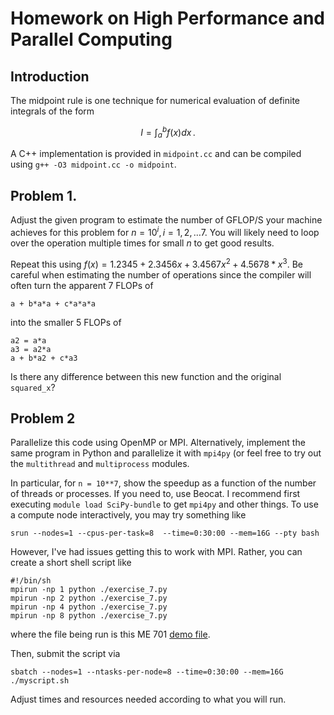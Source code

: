 # Homework on High Performance and Parallel Computing

## Introduction

The midpoint rule is one technique for numerical
evaluation of definite integrals of the form

$$
  I = \int^b_a f(x) dx \, .
$$

A C++ implementation is provided in `midpoint.cc` and can be compiled
using `g++ -O3 midpoint.cc -o midpoint`.

## Problem 1.

Adjust the given program to  estimate the number of GFLOP/S your machine
achieves for this problem for $n = 10^{i}, \, i = 1, 2, \ldots 7$.  You will
likely need to loop over the operation multiple times for small $n$ to 
get good results.

Repeat this using $f(x) = 1.2345 + 2.3456x + 3.4567x^2 + 4.5678*x^3$.  Be careful when estimating the number of operations since the compiler will often
turn the apparent 7 FLOPs of

```
a + b*a*a + c*a*a*a
```

into the smaller 5 FLOPs of

```
a2 = a*a
a3 = a2*a
a + b*a2 + c*a3 
```

Is there any difference between this new function and the original `squared_x`?

## Problem 2

Parallelize this code using OpenMP or MPI.  Alternatively, implement the same program in Python and parallelize it with `mpi4py` (or feel free to try out the `multithread` and `multiprocess` modules.

In particular, for `n = 10**7`, show the speedup as a function of the number of threads or processes.  If you need to, use Beocat.  I recommend first executing `module load SciPy-bundle` to get `mpi4py` and other things.  To use a compute node interactively, you may try something like 

```
srun --nodes=1 --cpus-per-task=8  --time=0:30:00 --mem=16G --pty bash 
```

However, I've had issues getting this to work with MPI.  Rather, you can create a short shell script like

```
#!/bin/sh 
mpirun -np 1 python ./exercise_7.py                                                                            
mpirun -np 2 python ./exercise_7.py                                                                            
mpirun -np 4 python ./exercise_7.py                                                                            
mpirun -np 8 python ./exercise_7.py 
```

where the file being run is this ME 701 [demo file](https://github.com/robertsj/me701/blob/f2020/examples/mpi/exercise_7.py).

Then, submit the script via

```
sbatch --nodes=1 --ntasks-per-node=8 --time=0:30:00 --mem=16G ./myscript.sh       
```


Adjust times and resources needed according to what you will run. 



